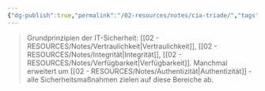 ```yaml
---
{"dg-publish":true,"permalink":"/02-resources/notes/cia-triade/","tags":["schutz/ziele","sicherheit/grundlagen","sicherheit/it-sicherheit"],"noteIcon":"","updated":"2025-09-27T01:32:44.289+02:00"}
---
```


>Grundprinzipien der IT-Sicherheit: [[02 - RESOURCES/Notes/Vertraulichkeit\|Vertraulichkeit]], [[02 - RESOURCES/Notes/Integrität\|Integrität]], [[02 - RESOURCES/Notes/Verfügbarkeit\|Verfügbarkeit]].
>Manchmal erweitert um [[02 - RESOURCES/Notes/Authentizität\|Authentizität]] - alle Sicherheitsmaßnahmen zielen auf diese Bereiche ab.
